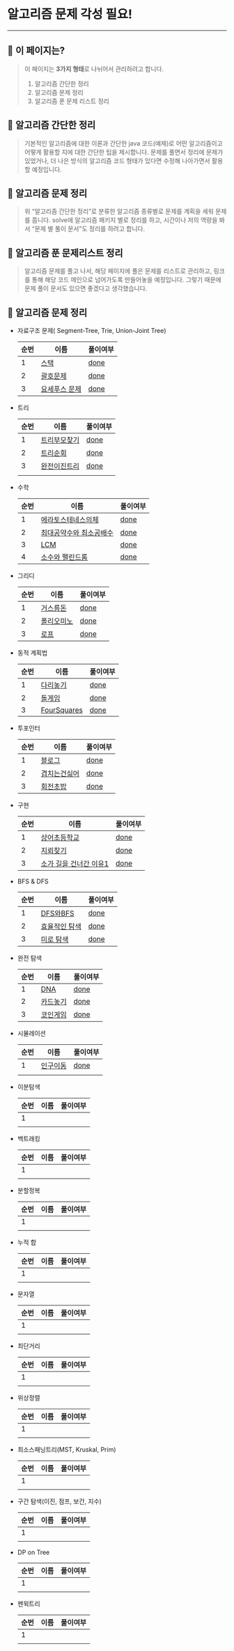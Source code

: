 # 알고리즘 문제 각성 필요!

---

## 📄 이 페이지는?

> 이 페이지는 **3가지 형태**로 나뉘어서 관리하려고 합니다.
> 1) 알고리즘 간단한 정리
> 2) 알고리즘 문제 정리
> 3) 알고리즘 푼 문제 리스트 정리

## 🥇 알고리즘 간단한 정리

> 기본적인 알고리즘에 대한 이론과 간단한 java 코드(예제)로 어떤 알고리즘이고 어떻게 활용할 지에 대한 간단한 팁을 제시합니다. 문제를 풀면서 정리에 문제가 있었거나, 더 나은 방식의 알고리즘 코드 형태가 있다면 수정해 나아가면서 활용할 예정입니다.
>

## 🥈 알고리즘 문제 정리

> 위 “알고리즘 간단한 정리”로 분류한 알고리즘 종류별로 문제를 계획을 세워 문제를 풉니다. solve에 알고리즘 패키지 별로 정리를 하고, 시간이나 저의 역량을 봐서 “문제 별 풀이 문서"도 정리를 하려고 합니다.
>

## 🥉 알고리즘 푼 문제리스트 정리

> 알고리즘 문제를 풀고 나서, 해당 페이지에 풀은 문제를 리스트로 관리하고, 링크를 통해 해당 코드 메인으로 넘어가도록 만들어놓을 예정입니다. 그렇기 때문에 문제 풀이 문서도 있으면 좋겠다고 생각했습니다.
>


## 🥊 알고리즘 문제 정리

- 자료구조 문제( Segment-Tree, Trie, Union-Joint Tree)
  
  | 순번 | 이름 | 풀이여부 |
  | --- | --- | --- |
  | 1 | [스택](https://www.acmicpc.net/problem/10828) | [done](https://github.com/BlockJJam/java-algorithm/blob/main/src/solve/baekjoon/datastructure/Stack_10828.java) |
  | 2 | [괄호문제](https://www.acmicpc.net/problem/9012) | [done](https://github.com/BlockJJam/java-algorithm/blob/main/src/solve/baekjoon/datastructure/ParenthesisString_9012.java) |
  | 3 | [요세푸스 문제](https://www.acmicpc.net/problem/1158) | [done](https://github.com/BlockJJam/java-algorithm/blob/main/src/solve/baekjoon/datastructure/Josephus_1158.java) |

- 트리

  | 순번 | 이름 | 풀이여부 |
  | --- | --- | --- |
  | 1 | [트리부모찾기](https://www.acmicpc.net/problem/11725) | [done](https://github.com/BlockJJam/java-algorithm/blob/main/src/solve/baekjoon/tree/FindTreeParent_11725.java) |
  | 2 | [트리순회](https://www.acmicpc.net/problem/1991) | [done](https://github.com/BlockJJam/java-algorithm/blob/main/src/solve/baekjoon/tree/TreeOrder_1991.java) |
  | 3 | [완전이진트리](https://www.acmicpc.net/problem/9934) | [done](https://github.com/BlockJJam/java-algorithm/blob/main/src/solve/baekjoon/tree/CompleteBinaryTree_9934.java) |
  |  |  |  |

- 수학

  | 순번 | 이름 | 풀이여부 |
  | --- | --- | --- |
  | 1 | [에라토스테네스의체](https://www.acmicpc.net/problem/2960) | [done](https://github.com/BlockJJam/java-algorithm/blob/main/src/solve/baekjoon/math/Eratos_2960.java) |
  | 2 | [최대공약수와 최소공배수](https://www.acmicpc.net/problem/2609) | [done](https://github.com/BlockJJam/java-algorithm/blob/main/src/solve/baekjoon/math/GCDLCM_2609.java) |
  | 3 | [LCM](https://www.acmicpc.net/problem/5347) | [done](https://github.com/BlockJJam/java-algorithm/blob/main/src/solve/baekjoon/math/LCM_5347.java) |
  | 4 | [소수와 펠린드롬](https://www.acmicpc.net/problem/1747) | [done](https://github.com/BlockJJam/java-algorithm/blob/main/src/solve/baekjoon/math/PrimeAndPelindrome_1747.java) |
  
- 그리디

  | 순번 | 이름 | 풀이여부 |
  | --- | --- | --- |
  | 1 | [거스름돈](https://www.acmicpc.net/problem/14916) | [done](https://github.com/BlockJJam/java-algorithm/blob/main/src/solve/baekjoon/greedy/Change_14916.java)|
  |  2 | [폴리오미노](https://www.acmicpc.net/problem/1343) | [done](https://github.com/BlockJJam/java-algorithm/blob/main/src/solve/baekjoon/greedy/Polyomino_1343.java) |
  | 3 | [로프](https://www.acmicpc.net/problem/2217) | [done](https://github.com/BlockJJam/java-algorithm/blob/main/src/solve/baekjoon/greedy/Rope_2217.java) |

- 동적 계획법

  | 순번 | 이름 | 풀이여부 |
  | --- | --- | ---|
  | 1 |  [다리놓기](https://www.acmicpc.net/problem/1010)| [done](https://github.com/BlockJJam/java-algorithm/blob/main/src/solve/baekjoon/dp/Bridge_1010.java) |
  | 2 | [돌게임](acmicpc.net/problem/9655) | [done](https://github.com/BlockJJam/java-algorithm/blob/main/src/solve/baekjoon/dp/StoneGame_9655.java) |
  | 3 | [FourSquares](https://www.acmicpc.net/problem/17626) | [done](https://github.com/BlockJJam/java-algorithm/blob/main/src/solve/baekjoon/dp/FourSquares_17626.java) |

- 투포인터

  | 순번 | 이름 | 풀이여부 |
  | --- | --- | --- |
  | 1 | [블로그](https://www.acmicpc.net/problem/21921) | [done](https://github.com/BlockJJam/java-algorithm/blob/main/src/solve/baekjoon/twopointer/Blog_21921.java) |
  | 2 | [겹치는건싫어](https://www.acmicpc.net/problem/20922) | [done](https://github.com/BlockJJam/java-algorithm/blob/main/src/solve/baekjoon/twopointer/HateOverlap_20922.java) |
  | 3 | [회전초밥](https://www.acmicpc.net/problem/15961) | [done](https://github.com/BlockJJam/java-algorithm/blob/main/src/solve/baekjoon/twopointer/RotateSusi_15961.java) |
- 구현

  | 순번 | 이름 | 풀이여부 |
  | --- | --- | --- |
  | 1 | [상어초등학교](https://www.acmicpc.net/problem/21608) | [done](https://github.com/BlockJJam/java-algorithm/blob/main/src/solve/baekjoon/implement/SharkElementarySchool_21608.java) |
  | 2 | [지뢰찾기](https://www.acmicpc.net/problem/4396) | [done](https://github.com/BlockJJam/java-algorithm/blob/main/src/solve/baekjoon/implement/MineSearching_4396.java) |
  | 3 | [소가 길을 건너간 이유1](https://www.acmicpc.net/problem/14467) | [done](https://github.com/BlockJJam/java-algorithm/blob/main/src/solve/baekjoon/implement/CowCrossReason_14467.java) |

- BFS & DFS

  | 순번 | 이름 | 풀이여부 |
  | --- | --- | --- |
  | 1 | [DFS와BFS](https://www.acmicpc.net/problem/1260) | [done](https://github.com/BlockJJam/java-algorithm/blob/main/src/solve/baekjoon/graph/BfsDfs_1260.java) |
  | 2 | [효율적인 탐색](https://www.acmicpc.net/problem/1325) | [done](https://github.com/BlockJJam/java-algorithm/blob/main/src/solve/baekjoon/graph/EffectiveHacking_1325.java) |
  | 3 | [미로 탐색](https://www.acmicpc.net/problem/2178) | [done](https://github.com/BlockJJam/java-algorithm/blob/main/src/solve/baekjoon/graph/MiroSearch.java) |

- 완전 탐색

  | 순번 | 이름 | 풀이여부 |
  | --- | --- | --- |
  | 1 | [DNA](https://www.acmicpc.net/problem/1969) | [done](https://github.com/BlockJJam/java-algorithm/blob/main/src/solve/baekjoon/bruteforce/Dna_1969.java) |
  | 2 | [카드놓기](https://www.acmicpc.net/problem/5568) | [done](https://github.com/BlockJJam/java-algorithm/blob/main/src/solve/baekjoon/bruteforce/PlaceCard_5568.java) |
  | 3 | [코인게임](https://www.acmicpc.net/problem/9079) | [done](https://github.com/BlockJJam/java-algorithm/blob/main/src/solve/baekjoon/bruteforce/CoinGame_9079.java) |

- 시뮬레이션

  | 순번 | 이름 | 풀이여부 |
  | --- | --- | --- |
  | 1 | [인구이동](https://www.acmicpc.net/problem/16234) | [done](https://github.com/BlockJJam/java-algorithm/blob/main/src/solve/baekjoon/simulation/PopulationMigration_16234.java) |
  |  |  |  |


- 이분탐색

  | 순번 | 이름 | 풀이여부 |
  | --- | --- | --- |
  | 1 |  |  |
  |  |  |  |

- 백트래킹

  | 순번 | 이름 | 풀이여부 |
  | --- | --- | --- |
  | 1 |  |  |
  |  |  |  |


- 분할정복

  | 순번 | 이름 | 풀이여부 |
  | --- | --- | --- |
  | 1 |  |  |
  |  |  |  |

- 누적 합

  | 순번 | 이름 | 풀이여부 |
  | --- | --- | --- |
  | 1 |  |  |
  |  |  |  |

- 문자열

  | 순번 | 이름 | 풀이여부 |
  | --- | --- | --- |
  | 1 |  |  |
  |  |  |  |

- 최단거리

  | 순번 | 이름 | 풀이여부 |
  | --- | --- | --- |
  | 1 |  |  |
  |  |  |  |

- 위상정렬

  | 순번 | 이름 | 풀이여부 |
  | --- | --- | --- |
  | 1 |  |  |
  |  |  |  |

- 최소스패닝트리(MST, Kruskal, Prim)

  | 순번 | 이름 | 풀이여부 |
  | --- | --- | --- |
  | 1 |  |  |
  |  |  |  |

- 구간 탐색(이진, 점프, 보간, 지수)

  | 순번 | 이름 | 풀이여부 |
  | --- | --- | --- |
  | 1 |  |  |
  |  |  |  |

- DP on Tree

  | 순번 | 이름 | 풀이여부 |
  | --- | --- | --- |
  | 1 |  |  |
  |  |  |  |

- 펜윅트리

  | 순번 | 이름 | 풀이여부 |
  | --- | --- | --- |
  | 1 |  |  |
  |  |  |  |
